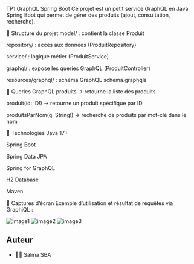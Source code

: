 TP1 GraphQL Spring Boot
Ce projet est un petit service GraphQL en Java Spring Boot qui permet de gérer des produits (ajout, consultation, recherche).

📁 Structure du projet
model/ : contient la classe Produit

repository/ : accès aux données (ProduitRepository)

service/ : logique métier (ProduitService)

graphql/ : expose les queries GraphQL (ProduitController)

resources/graphql/ : schéma GraphQL schema.graphqls

🚀 Queries GraphQL
produits → retourne la liste des produits

produit(id: ID!) → retourne un produit spécifique par ID

produitsParNom(q: String!) → recherche de produits par mot-clé dans le nom

🧰 Technologies
Java 17+

Spring Boot

Spring Data JPA

Spring for GraphQL

H2 Database

Maven

📸 Captures d’écran
Exemple d’utilisation et résultat de requêtes via GraphiQL :

![image1](Capture%20d%27%C3%A9cran%202025-10-25%20123708.png)
![image2](Capture%20d%27%C3%A9cran%202025-10-25%20123743.png)
![image3](Capture%20d%27%C3%A9cran%202025-10-25%20124733.png)

## Auteur
- 👩‍💻 Salma SBA

